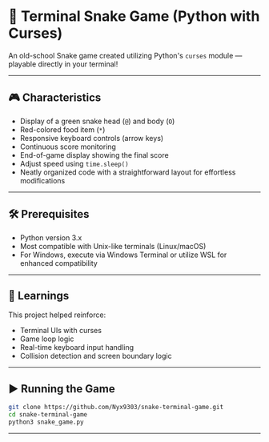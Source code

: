 # 🐍 Terminal Snake Game (Python with Curses)

An old-school Snake game created utilizing Python's `curses` module — playable directly in your terminal!

---

## 🎮 Characteristics

- Display of a green snake head (`@`) and body (`O`)  
- Red-colored food item (`*`)  
- Responsive keyboard controls (arrow keys)  
- Continuous score monitoring  
- End-of-game display showing the final score  
- Adjust speed using `time.sleep()`  
- Neatly organized code with a straightforward layout for effortless modifications

---

## 🛠️ Prerequisites

- Python version 3.x
- Most compatible with Unix-like terminals (Linux/macOS)
- For Windows, execute via Windows Terminal or utilize WSL for enhanced compatibility

---

## 🧠 Learnings
This project helped reinforce:
- Terminal UIs with curses
- Game loop logic
- Real-time keyboard input handling
- Collision detection and screen boundary logic

---

## ▶️ Running the Game

```bash
git clone https://github.com/Nyx9303/snake-terminal-game.git
cd snake-terminal-game
python3 snake_game.py
```

---


